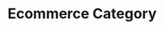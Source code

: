 ---
title: "Ecommerce Category"
description: "Find everything you need to know about Ecommerce in our digital store categories section and more."
---